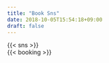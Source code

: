 ```yaml
---
title: "Book Sns"
date: 2018-10-05T15:54:18+09:00
draft: false
---
```

 {{< sns >}}   
 {{< booking >}}    
